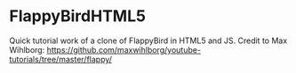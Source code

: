 # FlappyBirdHTML5
Quick tutorial work of a clone of FlappyBird in HTML5 and JS. Credit to Max Wihlborg: https://github.com/maxwihlborg/youtube-tutorials/tree/master/flappy/
